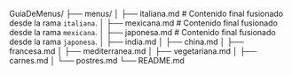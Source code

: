 GuiaDeMenus/
├── menus/
│ ├── italiana.md    # Contenido final fusionado desde la rama `italiana`.
│ ├── mexicana.md    # Contenido final fusionado desde la rama `mexicana`.
│ ├── japonesa.md    # Contenido final fusionado desde la rama `japonesa`.
│ ├── india.md
│ ├── china.md
│ ├── francesa.md
│ ├── mediterranea.md
│ ├── vegetariana.md
│ ├── carnes.md
│ └── postres.md
└── README.md